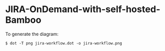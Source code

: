 JIRA-OnDemand-with-self-hosted-Bamboo
=====================================
To generate the diagram:
```Shell
$ dot -T png jira-workflow.dot -o jira-workflow.png
```
